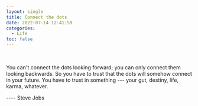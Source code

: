 ```yaml
---
layout: single
title: Connect the dots
date: 2022-07-14 12:41:59
categories: 
  - Life
toc: false
---
```


<br>

You can't connect the dots looking forward; you can only connect them looking backwards. So you have to trust that the dots will somehow connect in your future. You have to trust in something --- your gut, destiny, life, karma, whatever.

---- Steve Jobs